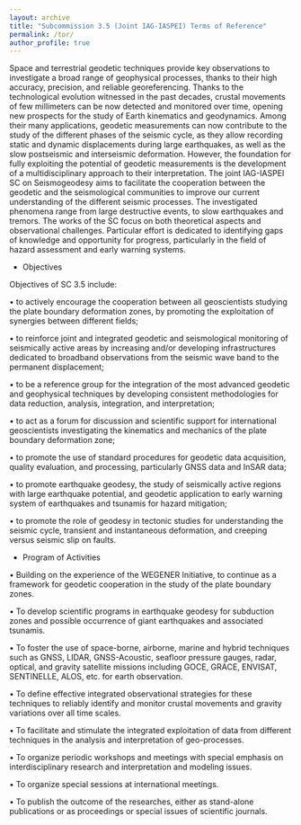 ```yaml
---
layout: archive
title: "Subcommission 3.5 (Joint IAG-IASPEI) Terms of Reference"
permalink: /tor/
author_profile: true
---
```


Space and terrestrial geodetic techniques provide key observations to investigate a broad range of geophysical processes, thanks to their high accuracy, precision, and reliable georeferencing. Thanks to the technological evolution witnessed in the past decades, crustal movements of few millimeters can be now detected and monitored over time, opening new prospects for the study of Earth kinematics and geodynamics. Among their many applications, geodetic measurements can now contribute to the study of the different phases of the seismic cycle, as they allow recording static and dynamic displacements during large earthquakes, as well as the slow postseismic and interseismic deformation. However, the foundation for fully exploiting the potential of geodetic measurements is the development of a multidisciplinary approach to their interpretation. The joint IAG-IASPEI SC on Seismogeodesy aims to facilitate the cooperation between the geodetic and the seismological communities to improve our current understanding of the different seismic processes. The investigated phenomena range from large destructive events, to slow earthquakes and tremors. The works of the SC focus on both theoretical aspects and observational challenges. Particular effort is dedicated to identifying gaps of knowledge and opportunity for progress, particularly in the field of hazard assessment and early warning systems.

* Objectives

Objectives of SC 3.5 include:

•	to actively encourage the cooperation between all geoscientists studying the plate boundary deformation zones, by promoting the exploitation of synergies between different fields;

•	to reinforce joint and integrated geodetic and seismological monitoring of seismically active areas by increasing and/or developing infrastructures dedicated to broadband observations from the seismic wave band to the permanent displacement;

•	to be a reference group for the integration of the most advanced geodetic and geophysical techniques by developing consistent methodologies for data reduction, analysis, integration, and interpretation;

•	to act as a forum for discussion and scientific support for international geoscientists investigating the kinematics and mechanics of the plate boundary deformation zone;

•	to promote the use of standard procedures for geodetic data acquisition, quality evaluation, and processing, particularly GNSS data and InSAR data;

•	to promote earthquake geodesy, the study of seismically active regions with large earthquake potential, and geodetic application to early warning system of earthquakes and tsunamis for hazard mitigation;

•	to promote the role of geodesy in tectonic studies for understanding the seismic cycle, transient and instantaneous deformation, and creeping versus seismic slip on faults.

* Program of Activities

•	Building on the experience of the WEGENER Initiative, to continue as a framework for geodetic cooperation in the study of the plate boundary zones.

•	To develop scientific programs in earthquake geodesy for subduction zones and possible occurrence of giant earthquakes and associated tsunamis.

•	To foster the use of space-borne, airborne, marine and hybrid techniques such as GNSS, LIDAR, GNSS-Acoustic, seafloor pressure gauges, radar, optical, and gravity satellite missions including GOCE, GRACE, ENVISAT, SENTINELLE, ALOS, etc. for earth observation.

•	To define effective integrated observational strategies for these techniques to reliably identify and monitor crustal movements and gravity variations over all time scales.

•	To facilitate and stimulate the integrated exploitation of data from different techniques in the analysis and interpretation of geo-processes.

•	To organize periodic workshops and meetings with special emphasis on interdisciplinary research and interpretation and modeling issues.

•	To organize special sessions at international meetings.

•	To publish the outcome of the researches, either as stand-alone publications or as proceedings or special issues of scientific journals.
